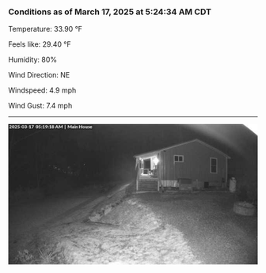 ### Conditions as of March 17, 2025 at 5:24:34 AM CDT 

Temperature: 33.90 &deg;F

Feels like: 29.40 &deg;F

Humidity: 80%

Wind Direction: NE

Windspeed: 4.9 mph

Wind Gust: 7.4 mph

---

<img src="./images/latest.jpeg"/>

